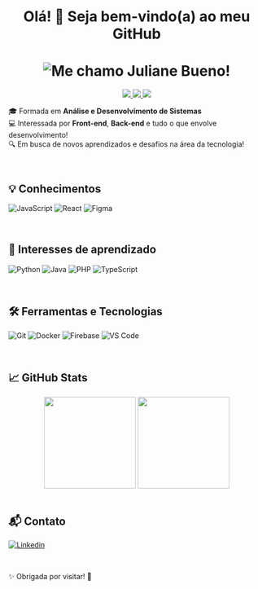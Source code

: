 <h1 align="center">Olá! 👋 Seja bem-vindo(a) ao meu GitHub</h1>

<h1 align="center">
  <img src="https://readme-typing-svg.demolab.com?font=Fira+Code&duration=2500&pause=1000&center=true&vCenter=true&multiline=true&width=500&lines=Me+chamo+Juliane+Bueno!;" alt="Me chamo Juliane Bueno!" />
</h1>

<p align="center">
  <a href="https://julianebueno.vercel.app/" target="_blank">
    <img src="https://img.shields.io/badge/Portf%C3%B3lio-000?style=for-the-badge&logo=vercel&logoColor=white" />
  </a>
  <a href="https://www.linkedin.com/in/julianebueno1/" target="_blank">
    <img src="https://img.shields.io/badge/LinkedIn-0A66C2?style=for-the-badge&logo=linkedin&logoColor=white" />
  </a>
  <a href="mailto:julianebueno1@gmail.com">
    <img src="https://img.shields.io/badge/E--mail-D14836?style=for-the-badge&logo=gmail&logoColor=white" />
  </a>
</p>

🎓 Formada em **Análise e Desenvolvimento de Sistemas**  
💻 Interessada por **Front-end**, **Back-end** e tudo o que envolve desenvolvimento!  
🔍 Em busca de novos aprendizados e desafios na área da tecnologia!

<br>

## 💡 Conhecimentos

![JavaScript](https://img.shields.io/badge/JavaScript-F7DF1E?style=for-the-badge&logo=javascript&logoColor=000)
![React](https://img.shields.io/badge/React-20232A?style=for-the-badge&logo=react&logoColor=61DAFB)
![Figma](https://img.shields.io/badge/Figma-F24E1E?style=for-the-badge&logo=figma&logoColor=fff)

<br>

## 🧠 Interesses de aprendizado

![Python](https://img.shields.io/badge/Python-3776AB?style=for-the-badge&logo=python&logoColor=fff)
![Java](https://img.shields.io/badge/Java-007396?style=for-the-badge&logo=java&logoColor=white)
![PHP](https://img.shields.io/badge/PHP-777BB4?style=for-the-badge&logo=php&logoColor=fff)
![TypeScript](https://img.shields.io/badge/TypeScript-3178C6?style=for-the-badge&logo=typescript&logoColor=fff)

<br>

## 🛠️ Ferramentas e Tecnologias

![Git](https://img.shields.io/badge/Git-F05032?style=for-the-badge&logo=git&logoColor=fff)
![Docker](https://img.shields.io/badge/Docker-2496ED?style=for-the-badge&logo=docker&logoColor=fff)
![Firebase](https://img.shields.io/badge/Firebase-FFCA28?style=for-the-badge&logo=firebase&logoColor=000)
![VS Code](https://img.shields.io/badge/VS%20Code-007ACC?style=for-the-badge&logo=visual-studio-code&logoColor=fff)

<br>

## 📈 GitHub Stats

<div align="center">
  <img height="180em" src="https://github-readme-stats.vercel.app/api?username=julianebueno&show_icons=true&theme=radical&hide_title=true&bg_color=00000033&text_color=eeeeff&hide_border=true" />
  <img height="180em" src="https://github-readme-stats.vercel.app/api/top-langs/?username=julianebueno&include_all_commits=true&layout=compact&theme=radical&bg_color=00000033&text_color=eeeeff&hide_border=true" />
</div>

<br>

## 📬 Contato
[![Linkedin](https://img.shields.io/badge/-LinkedIn-%230077B5?style=for-the-badge&logo=linkedin&logoColor=white)](https://www.linkedin.com/in/julianebueno1/)

<br>

✨ Obrigada por visitar! 🚀
